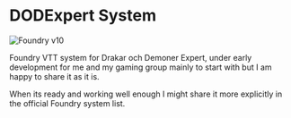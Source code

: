 # DODExpert System

![Foundry v10](https://img.shields.io/badge/foundry-v10-green)

Foundry VTT system for Drakar och Demoner Expert, under early development for me and my gaming group mainly to start with but I am happy to share it as it is.

When its ready and working well enough I might share it more explicitly in the official Foundry system list.

